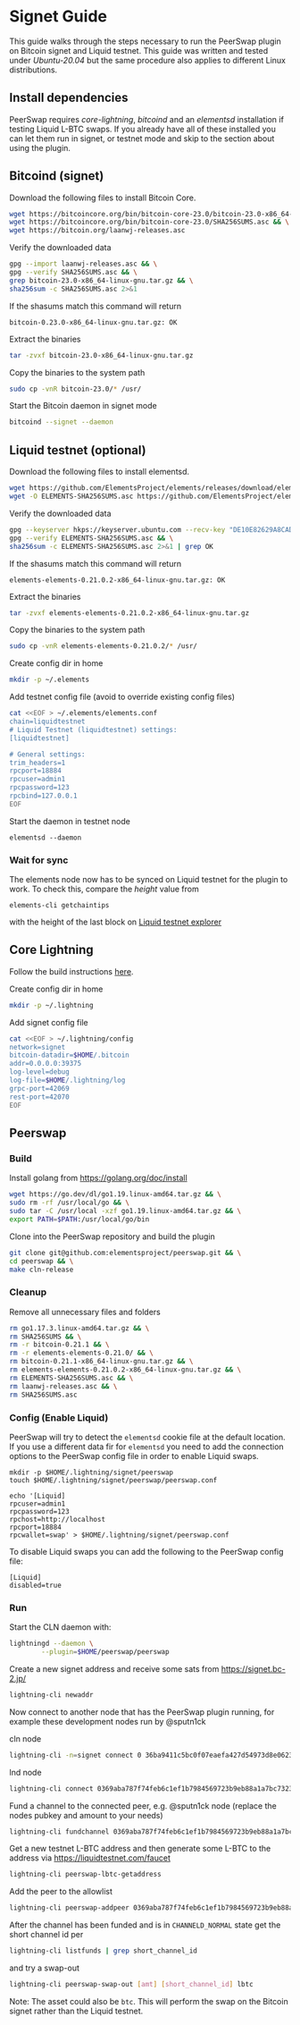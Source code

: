 # Signet Guide

This guide walks through the steps necessary to run the PeerSwap plugin on Bitcoin signet and Liquid testnet. This guide was written and tested under _Ubuntu-20.04_ but the same procedure also applies to different Linux distributions.

## Install dependencies

PeerSwap requires _core-lightning_, _bitcoind_ and an _elementsd_ installation if testing Liquid L-BTC swaps. If you already have all of these installed you can let them run in signet, or testnet mode and skip to the section about using the plugin.

## Bitcoind (signet)

Download the following files to install Bitcoin Core.

```bash
wget https://bitcoincore.org/bin/bitcoin-core-23.0/bitcoin-23.0-x86_64-linux-gnu.tar.gz && \
wget https://bitcoincore.org/bin/bitcoin-core-23.0/SHA256SUMS.asc && \
wget https://bitcoin.org/laanwj-releases.asc
```

Verify the downloaded data

```bash
gpg --import laanwj-releases.asc && \
gpg --verify SHA256SUMS.asc && \
grep bitcoin-23.0-x86_64-linux-gnu.tar.gz && \
sha256sum -c SHA256SUMS.asc 2>&1 
```

If the shasums match this command will return

`bitcoin-0.23.0-x86_64-linux-gnu.tar.gz: OK`

Extract the binaries

```bash
tar -zvxf bitcoin-23.0-x86_64-linux-gnu.tar.gz
```

Copy the binaries to the system path

```bash
sudo cp -vnR bitcoin-23.0/* /usr/
```

Start the Bitcoin daemon in signet mode

```bash
bitcoind --signet --daemon
```

## Liquid testnet (optional)

Download the following files to install elementsd.

```bash
wget https://github.com/ElementsProject/elements/releases/download/elements-0.21.0.2/elements-elements-0.21.0.2-x86_64-linux-gnu.tar.gz && \
wget -O ELEMENTS-SHA256SUMS.asc https://github.com/ElementsProject/elements/releases/download/elements-0.21.0.2/SHA256SUMS.asc
```

Verify the downloaded data

```bash
gpg --keyserver hkps://keyserver.ubuntu.com --recv-key "DE10E82629A8CAD55B700B972F2A88D7F8D68E87" && \
gpg --verify ELEMENTS-SHA256SUMS.asc && \
sha256sum -c ELEMENTS-SHA256SUMS.asc 2>&1 | grep OK
```

If the shasums match this command will return

`elements-elements-0.21.0.2-x86_64-linux-gnu.tar.gz: OK`

Extract the binaries

```bash
tar -zvxf elements-elements-0.21.0.2-x86_64-linux-gnu.tar.gz
```

Copy the binaries to the system path

```bash
sudo cp -vnR elements-elements-0.21.0.2/* /usr/
```

Create config dir in home

```bash
mkdir -p ~/.elements
```

Add testnet config file (avoid to override existing config files)

```bash
cat <<EOF > ~/.elements/elements.conf
chain=liquidtestnet
# Liquid Testnet (liquidtestnet) settings:
[liquidtestnet]

# General settings:
trim_headers=1
rpcport=18884
rpcuser=admin1
rpcpassword=123
rpcbind=127.0.0.1
EOF
```

Start the daemon in testnet node

```shell
elementsd --daemon
```

### Wait for sync

The elements node now has to be synced on Liquid testnet for the plugin to work. To check this, compare the _height_ value from

```shell
elements-cli getchaintips
```

with the height of the last block on [Liquid testnet explorer](https://blockstream.info/liquidtestnet/)

## Core Lightning

<!-- We need to build CLN ourselves to be able to be interoperable with LND on signet -->

Follow the build instructions [here](https://github.com/ElementsProject/lightning/blob/master/doc/INSTALL.md#to-build-on-ubuntu).

Create config dir in home

```bash
mkdir -p ~/.lightning
```

Add signet config file

```bash
cat <<EOF > ~/.lightning/config
network=signet
bitcoin-datadir=$HOME/.bitcoin
addr=0.0.0.0:39375
log-level=debug
log-file=$HOME/.lightning/log
grpc-port=42069
rest-port=42070
EOF
```

## Peerswap

### Build

Install golang from https://golang.org/doc/install
```bash
wget https://go.dev/dl/go1.19.linux-amd64.tar.gz && \
sudo rm -rf /usr/local/go && \
sudo tar -C /usr/local -xzf go1.19.linux-amd64.tar.gz && \
export PATH=$PATH:/usr/local/go/bin
```

Clone into the PeerSwap repository and build the plugin

```bash
git clone git@github.com:elementsproject/peerswap.git && \
cd peerswap && \
make cln-release
```

### Cleanup

Remove all unnecessary files and folders
```bash
rm go1.17.3.linux-amd64.tar.gz && \
rm SHA256SUMS && \
rm -r bitcoin-0.21.1 && \
rm -r elements-elements-0.21.0/ && \
rm bitcoin-0.21.1-x86_64-linux-gnu.tar.gz && \
rm elements-elements-0.21.0.2-x86_64-linux-gnu.tar.gz && \
rm ELEMENTS-SHA256SUMS.asc && \
rm laanwj-releases.asc && \
rm SHA256SUMS.asc
```

### Config (Enable Liquid)

PeerSwap will try to detect the `elementsd` cookie file at the default location.
If you use a different data fir for `elementsd` you need to add the connection
options to the PeerSwap config file in order to enable Liquid swaps.
```
mkdir -p $HOME/.lightning/signet/peerswap
touch $HOME/.lightning/signet/peerswap/peerswap.conf
```

```
echo '[Liquid]
rpcuser=admin1
rpcpassword=123
rpchost=http://localhost
rpcport=18884
rpcwallet=swap' > $HOME/.lightning/signet/peerswap.conf
```

To disable Liquid swaps you can add the following to the PeerSwap config file:
```
[Liquid]
disabled=true
```

### Run

Start the CLN daemon with:

```bash
lightningd --daemon \
        --plugin=$HOME/peerswap/peerswap 
``` 

Create a new signet address and receive some sats from https://signet.bc-2.jp/

```bash
lightning-cli newaddr
```

Now connect to another node that has the PeerSwap plugin running, for example these development nodes run by @sputn1ck

cln node
```bash
lightning-cli -n=signet connect 0 36ba9411c5bc0f07eaefa427d54973d8e06239c30caaef40775b3ac5c512cacf1@95.217.184.148:39375
```

lnd node
```bash
lightning-cli connect 0369aba787f74feb6c1ef1b7984569723b9eb88a1a7bc7323e67d796711d61a7d4@49.12.106.176:39735
```

Fund a channel to the connected peer, e.g. @sputn1ck node (replace the nodes pubkey and amount to your needs)

```bash
lightning-cli fundchannel 0369aba787f74feb6c1ef1b7984569723b9eb88a1a7bc7323e67d796711d61a7d4 [amt] 
```

Get a new testnet L-BTC address and then generate some L-BTC to the address via https://liquidtestnet.com/faucet

```bash
lightning-cli peerswap-lbtc-getaddress
```

Add the peer to the allowlist
```bash
lightning-cli peerswap-addpeer 0369aba787f74feb6c1ef1b7984569723b9eb88a1a7bc7323e67d796711d61a7d4
```

After the channel has been funded and is in `CHANNELD_NORMAL` state get the short channel id per

```bash
lightning-cli listfunds | grep short_channel_id
```

and try a swap-out

```bash
lightning-cli peerswap-swap-out [amt] [short_channel_id] lbtc
```

Note: The asset could also be `btc`. This will perform the swap on the Bitcoin signet rather than the Liquid testnet.

